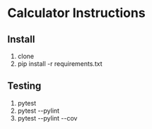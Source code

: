 # Calculator Instructions

## Install

1. clone
2. pip install -r requirements.txt

## Testing

1. pytest
2. pytest --pylint
3. pytest --pylint --cov
